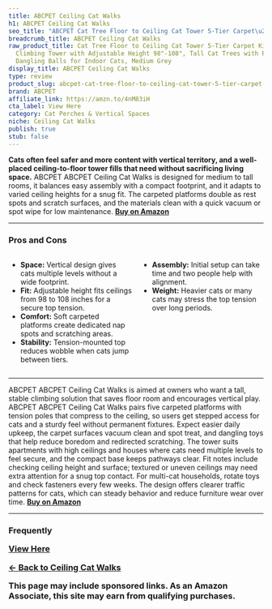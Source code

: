 ```yaml
---
title: ABCPET Ceiling Cat Walks
h1: ABCPET Ceiling Cat Walks
seo_title: "ABCPET Cat Tree Floor to Ceiling Cat Tower 5-Tier Carpet\u2026"
breadcrumb_title: ABCPET Ceiling Cat Walks
raw_product_title: Cat Tree Floor to Ceiling Cat Tower 5-Tier Carpet Kitten Tree Cat
  Climbing Tower with Adjustable Height 98"-108", Tall Cat Trees with Platforms and
  Dangling Balls for Indoor Cats, Medium Grey
display_title: ABCPET Ceiling Cat Walks
type: review
product_slug: abcpet-cat-tree-floor-to-ceiling-cat-tower-5-tier-carpet-kitten-tree-ca-537ae52b
brand: ABCPET
affiliate_link: https://amzn.to/4nM83iH
cta_label: View Here
category: Cat Perches & Vertical Spaces
niche: Ceiling Cat Walks
publish: true
stub: false
---
```


<div id="intro" class="full-width">
  <p><strong>Cats often feel safer and more content with vertical territory, and a well-placed ceiling-to-floor tower fills that need without sacrificing living space.</strong> ABCPET ABCPET Ceiling Cat Walks is designed for medium to tall rooms, it balances easy assembly with a compact footprint, and it adapts to varied ceiling heights for a snug fit. The carpeted platforms double as rest spots and scratch surfaces, and the materials clean with a quick vacuum or spot wipe for low maintenance. <a href="https://amzn.to/4nM83iH" rel="nofollow sponsored noopener" target="_blank"><strong>Buy on Amazon</strong></a></p>
</div>

<hr />
<h3 id="pros-cons">Pros and Cons</h3>
<div class="pc-grid" style="display:grid;grid-template-columns:1fr 1fr;gap:16px;">
  <ul>
    <li><strong>Space:</strong> Vertical design gives cats multiple levels without a wide footprint.</li>
    <li><strong>Fit:</strong> Adjustable height fits ceilings from 98 to 108 inches for a secure top tension.</li>
    <li><strong>Comfort:</strong> Soft carpeted platforms create dedicated nap spots and scratching areas.</li>
    <li><strong>Stability:</strong> Tension-mounted top reduces wobble when cats jump between tiers.</li>
  </ul>
  <ul>
    <li><strong>Assembly:</strong> Initial setup can take time and two people help with alignment.</li>
    <li><strong>Weight:</strong> Heavier cats or many cats may stress the top tension over long periods.</li>
  </ul>
</div>
<hr />

<div class="full-width">
  <p>ABCPET ABCPET Ceiling Cat Walks is aimed at owners who want a tall, stable climbing solution that saves floor room and encourages vertical play. ABCPET ABCPET Ceiling Cat Walks pairs five carpeted platforms with tension poles that compress to the ceiling, so users get stepped access for cats and a sturdy feel without permanent fixtures. Expect easier daily upkeep, the carpet surfaces vacuum clean and spot treat, and dangling toys that help reduce boredom and redirected scratching. The tower suits apartments with high ceilings and houses where cats need multiple levels to feel secure, and the compact base keeps pathways clear. Fit notes include checking ceiling height and surface; textured or uneven ceilings may need extra attention for a snug top contact. For multi-cat households, rotate toys and check fasteners every few weeks. The design offers clearer traffic patterns for cats, which can steady behavior and reduce furniture wear over time. <a href="https://amzn.to/4nM83iH" rel="nofollow sponsored noopener" target="_blank"><strong>Buy on Amazon</strong></a></p>
</div>

<hr />
<h3 id="faqs">Frequently
<p><a class="btn" href="https://amzn.to/4nM83iH" target="_blank" rel="nofollow sponsored noopener">View Here</a></p>
<p><a href="/roundups/cat-perches-vertical-spaces/ceiling-cat-walks/">← Back to Ceiling Cat Walks</a></p>
<aside class="disclosure">This page may include sponsored links. As an Amazon Associate, this site may earn from qualifying purchases.</aside>
